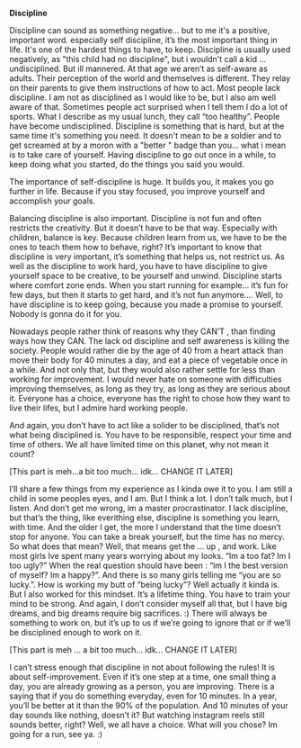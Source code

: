 **Discipline**

Discipline can sound as something negative... but to me it's a positive, important word. especially self discipline, it’s the most important thing in life. It's one of the hardest things to have, to keep. Discipline is usually used negatively, as "this child had no discipline", but i wouldn't call a kid ... undisciplined. But ill mannered. At that age we aren’t as self-aware as adults. Their perception of the world and themselves is different. They relay on their parents to give them instructions of how to act. Most people lack discipline. I am not as disciplined as I would like to be, but I also am well aware of that. Sometimes  people act surprised when I tell them I do a lot of sports. What I describe as my usual lunch, they call “too healthy”. People have become undisciplined. Discipline is something that is hard, but at the same time it's something you need. It doesn't mean to be a soldier and to get screamed at by a moron with a "better " badge than you... what i mean is to take care of yourself. Having discipline to go out once in a while, to keep doing what you started, do the things you said you would. 

The importance of self-discipline is huge. It builds you, it makes you go further in life. Because if you stay focused, you improve yourself and accomplish your goals.  

Balancing discipline is also important. Discipline is not fun and often restricts the creativity. But it doesn’t have to be that way. Especially with children, balance is key. Because children learn from us, we have to be the ones to teach them how to behave, right? It’s important to know that discipline is very important, it’s something that helps us, not restrict us. As well as the discipline to work hard, you have to have discipline to give yourself space to be creative, to be yourself and unwind. Discipline starts where comfort zone ends. When you start running for example… it’s fun for few days, but then it starts to get hard, and it’s not fun anymore…. Well, to have discipline is to keep going, because you made a promise to yourself. Nobody is gonna do it for you. 

Nowadays people rather think of reasons why they CAN’T , than finding ways how they CAN. The lack od discipline and self awareness is killing the society. People would rather die by the age of 40 from a heart attack than move their body for 40 minutes a day, and eat a piece of vegetable once in a while. And not only that, but they would also rather settle for less than working for improvement. I would never hate on someone with difficulties improving themselves, as long as they try, as long as they are serious about it. Everyone has a choice, everyone has the right to chose how they want to live their lifes, but I admire hard working people. 

And again, you don’t have to act like a solider to be disciplined, that’s not what being disciplined is. You have to be responsible, respect your time and time of others. We all have limited time on this planet, why not mean it count? 

[This part is meh…a bit too much… idk… CHANGE IT LATER]

I’ll share a few things from my experience as I kinda owe it to you. I am still a child in some peoples eyes, and I am. But I think a lot. I don’t talk much, but I listen. And don’t get me wrong, im a master procrastinator. I lack discipline, but that’s the thing, like everithing else, discipline is something you learn, with time. And the older I get, the more I understand that the time doesn’t stop for anyone. You can take a break yourself, but the time has no mercy. So what does that mean? Well, that means get the … up , and work. Like most girls Ive spent many years worrying about my looks. “Im a too fat? Im I too ugly?” When the real question should have been : “im I the best version of myself? Im a happy?”. And there is so many girls telling me “you are so lucky.”. How is working my butt of “being lucky”? Well actually it kinda is. But I also worked for this mindset. It’s a lifetime thing. You have to train your mind to be strong. And again, I don’t consider myself all that, but I have big dreams, and big dreams require big sacrifices. :) There will always be something to work on, but it’s up to us if we’re going to ignore that or if we’ll be disciplined enough to work on it. 

[This part is meh … a bit too much… idk… CHANGE IT LATER]

I can’t stress enough that discipline in not about following the rules! It is about self-improvement. Even if it’s one step at a time, one small thing a day, you are already growing as a person, you are improving. There is a saying that  if you do something everyday, even for 10 minutes.  In a year, you’ll be better at it than the 90% of the population. And 10 minutes of your day sounds like nothing, doesn’t it? But watching instagram reels still sounds better, right? Well, we all have a choice. What will you chose? Im going for a run, see ya. :)
